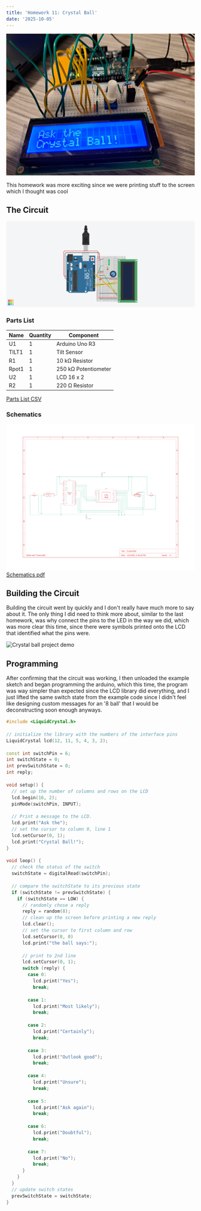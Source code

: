 ```yaml
---
title: 'Homework 11: Crystal Ball'
date: '2025-10-05'
---
```


![Homework 11 project](/assets/HW11/HW11.jpg)

This homework was more exciting since we were printing stuff to the screen which I thought was cool

## The Circuit
![Circuit](/assets/HW11/crystal_ball.png)

### Parts List

|Name |Quantity|Component           |
|-----|--------|--------------------|
|U1   |1       |Arduino Uno R3      |
|TILT1|1       |Tilt Sensor         |
|R1   |1       |10 kΩ Resistor      |
|Rpot1|1       |250 kΩ Potentiometer|
|U2   |1       |LCD 16 x 2          |
|R2   |1       |220 Ω Resistor      |

[Parts List CSV](/assets/HW11/crystal_ball_parts_list.csv)

### Schematics
![Schematics](/assets/HW11/crystal_ball_schematics.png)
[Schematics pdf](/assets/HW11/crystal_ball_schematics.pdf)

## Building the Circuit

Building the circuit went by quickly and I don't really have much more to say about it. The only thing I did need to think more about, similar to the last homework, was why connect the pins to the LED in the way we did, which was more clear this time, since there were symbols printed onto the LCD that identified what the pins were.

![Crystal ball project demo](/assets/HW11/HW11.gif)

## Programming

After confirming that the circuit was working, I then unloaded the example sketch and began programming the arduino, which this time, the program was way simpler than expected since the LCD library did everything, and I just lifted the same switch state from the example code since I didn't feel like designing custom messages for an '8 ball' that I would be deconstructing soon enough anyways.

```c++
#include <LiquidCrystal.h>

// initialize the library with the numbers of the interface pins
LiquidCrystal lcd(12, 11, 5, 4, 3, 2);

const int switchPin = 6;
int switchState = 0;
int prevSwitchState = 0;
int reply;

void setup() {
  // set up the number of columns and rows on the LCD
  lcd.begin(16, 2);
  pinMode(switchPin, INPUT);

  // Print a message to the LCD.
  lcd.print("Ask the");
  // set the cursor to column 0, line 1
  lcd.setCursor(0, 1);
  lcd.print("Crystal Ball!");
}

void loop() {
  // check the status of the switch
  switchState = digitalRead(switchPin);

  // compare the switchState to its previous state
  if (switchState != prevSwitchState) {
    if (switchState == LOW) {
      // randomly chose a reply
      reply = random(8);
      // clean up the screen before printing a new reply
      lcd.clear();
      // set the cursor to first column and row
      lcd.setCursor(0, 0)
      lcd.print("the ball says:");

      // print to 2nd line
      lcd.setCursor(0, 1);
      switch (reply) {
        case 0:
          lcd.print("Yes");
          break;

        case 1:
          lcd.print("Most likely");
          break;

        case 2:
          lcd.print("Certainly");
          break;

        case 3:
          lcd.print("Outlook good");
          break;

        case 4:
          lcd.print("Unsure");
          break;

        case 5:
          lcd.print("Ask again");
          break;

        case 6:
          lcd.print("Doubtful");
          break;

        case 7:
          lcd.print("No");
          break;
      }
    }
  }
  // update switch states
  prevSwitchState = switchState;
}
```
